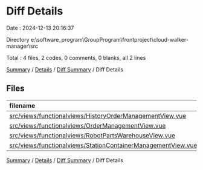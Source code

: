 # Diff Details

Date : 2024-12-13 20:16:37

Directory e:\\software_program\\GroupProgram\\frontproject\\cloud-walker-manager\\src

Total : 4 files,  2 codes, 0 comments, 0 blanks, all 2 lines

[Summary](results.md) / [Details](details.md) / [Diff Summary](diff.md) / Diff Details

## Files
| filename | language | code | comment | blank | total |
| :--- | :--- | ---: | ---: | ---: | ---: |
| [src/views/functionalviews/HistoryOrderManagementView.vue](/src/views/functionalviews/HistoryOrderManagementView.vue) | Vue | -3 | -1 | 0 | -4 |
| [src/views/functionalviews/OrderManagementView.vue](/src/views/functionalviews/OrderManagementView.vue) | Vue | -4 | 0 | 0 | -4 |
| [src/views/functionalviews/RobotPartsWarehouseView.vue](/src/views/functionalviews/RobotPartsWarehouseView.vue) | Vue | -4 | 0 | 0 | -4 |
| [src/views/functionalviews/StationContainerManagementView.vue](/src/views/functionalviews/StationContainerManagementView.vue) | Vue | 13 | 1 | 0 | 14 |

[Summary](results.md) / [Details](details.md) / [Diff Summary](diff.md) / Diff Details